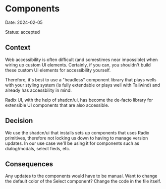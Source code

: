 # Components

Date: 2024-02-05

Status: accepted

## Context

Web accessibility is often difficult (and somestimes near impossible) when wiring up custom UI elements. Certainly, if you can, you shouldn't build these custom UI elements for accessibility yourself.

Therefore, it's best to use a "headless" component library that plays wells with your styling system (is fully extendable or plays well with Tailwind) and already has accessbility in mind.

Radix UI, with the help of shadcn/ui, has become the de-facto library for extensible UI components that are also accessible.

## Decision

We use the shadcn/ui that installs sets up components that uses Radix primitives, therefore not locking us down to having to manage version updates. In our use case we'll be using it for components such as dialog/modals, select fieds, etc.

## Consequences

Any updates to the components would have to be manual. Want to change the default color of the Select component? Change the code in the file itself.
